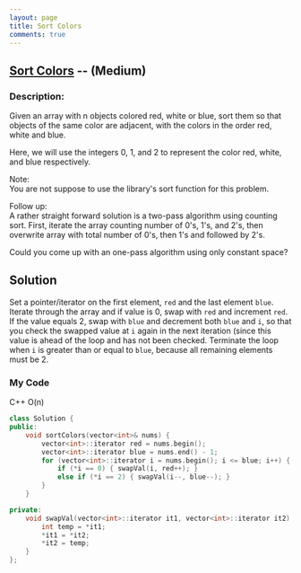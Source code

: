 ```yaml
---
layout: page
title: Sort Colors
comments: true
---
```


## [Sort Colors](https://leetcode.com/problems/sort-colors/description/) -- (Medium)

### Description:
Given an array with n objects colored red, white or blue, sort them so that objects of the same color are adjacent, 
with the colors in the order red, white and blue.  
  
Here, we will use the integers 0, 1, and 2 to represent the color red, white, and blue respectively.  
  
Note:  
You are not suppose to use the library's sort function for this problem.  
  
Follow up:  
A rather straight forward solution is a two-pass algorithm using counting sort.
First, iterate the array counting number of 0's, 1's, and 2's, then overwrite array with total number of 0's, 
then 1's and followed by 2's.  
  
Could you come up with an one-pass algorithm using only constant space?  
   
## Solution  
Set a pointer/iterator on the first element, ```red``` and the last element ```blue```. Iterate through the array and if value is 0, 
swap with ```red``` and increment ```red```. If the value equals 2, swap with ```blue``` and decrement both ```blue``` and ```i```,
so that you check the swapped value at ```i``` again in the next iteration (since this value is ahead of the loop and has not
been checked. Terminate the loop when ```i``` is greater than or equal to ```blue```, because all remaining elements must be 2.  
  
### My Code  
C++  O(n)  
```c++
class Solution {
public:
    void sortColors(vector<int>& nums) {
        vector<int>::iterator red = nums.begin();
        vector<int>::iterator blue = nums.end() - 1;
        for (vector<int>::iterator i = nums.begin(); i <= blue; i++) {
            if (*i == 0) { swapVal(i, red++); }
            else if (*i == 2) { swapVal(i--, blue--); }
        }
    }

private:
    void swapVal(vector<int>::iterator it1, vector<int>::iterator it2) {
        int temp = *it1;
        *it1 = *it2;
        *it2 = temp;
    }
}; 
```  
